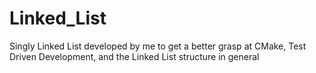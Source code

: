 # Linked_List
Singly Linked List developed by me to get a better grasp at CMake, Test Driven Development, and the Linked List structure in general
